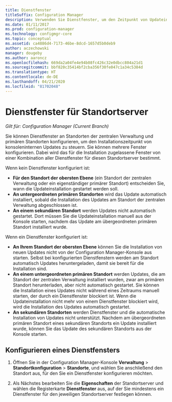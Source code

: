```yaml
---
title: Dienstfenster
titleSuffix: Configuration Manager
description: Verwenden Sie Dienstfenster, um den Zeitpunkt von Updateinstallationen für Configuration Manager-Standorte zu steuern.
ms.date: 01/11/2017
ms.prod: configuration-manager
ms.technology: configmgr-core
ms.topic: conceptual
ms.assetid: ca4886d4-7173-46be-8dcd-1657d5b0deb9
author: aczechowski
manager: dougeby
ms.author: aaroncz
ms.openlocfilehash: 669da2a04fe4e94b08fc426c32e0dbcc804a21d1
ms.sourcegitcommit: bbf820c35414bf2cba356f30fe047c1a34c5384d
ms.translationtype: HT
ms.contentlocale: de-DE
ms.lasthandoff: 04/21/2020
ms.locfileid: "81702048"
---
```

#  <a name="service-windows-for-site-servers"></a>Dienstfenster für Standortserver

*Gilt für: Configuration Manager (Current Branch)*

Sie können Dienstfenster an Standorten der zentralen Verwaltung und primären Standorten konfigurieren, um den Installationszeitpunkt von konsoleninternen Updates zu steuern.  Sie können mehrere Fenster konfigurieren. Dabei wird das für die Installation zugelassene Fenster von einer Kombination aller Dienstfenster für diesen Standortserver bestimmt.

Wenn kein Dienstfenster konfiguriert ist:
- **Für den Standort der obersten Ebene** (ein Standort der zentralen Verwaltung oder ein eigenständiger primärer Standort) entscheiden Sie, wann die Updateinstallation gestartet werden soll.
- **An untergeordneten primären Standorten** wird das Update automatisch installiert, sobald die Installation des Updates am Standort der zentralen Verwaltung abgeschlossen ist.
- **An einem sekundären Standort** werden Updates nicht automatisch gestartet. Dort müssen Sie die Updateinstallation manuell aus der Konsole starten, nachdem das Update am übergeordneten primären Standort installiert wurde.

Wenn ein Dienstfenster konfiguriert ist:
- **An Ihrem Standort der obersten Ebene** können Sie die Installation von neuen Updates nicht von der Configuration Manager-Konsole aus starten. Selbst bei konfigurierten Dienstfenstern werden am Standort automatisch Updates heruntergeladen, damit sie bereit für die Installation sind.  
- **An einem untergeordneten primären Standort** werden Updates, die am Standort der zentralen Verwaltung installiert wurden, zwar am primären Standort herunterladen, aber nicht automatisch gestartet. Sie können die Installation eines Updates nicht während eines Zeitraums manuell starten, der durch ein Dienstfenster blockiert ist. Wenn die Updateinstallation nicht mehr von einem Dienstfenster blockiert wird, wird die Installation des Updates automatisch gestartet.
- **An sekundären Standorten** werden Dienstfenster und die automatische Installation von Updates nicht unterstützt. Nachdem am übergeordneten primären Standort eines sekundären Standorts ein Update installiert wurde, können Sie das Update des sekundären Standorts aus der Konsole starten.

## <a name="to-configure-a-service-window"></a>Konfigurieren eines Dienstfensters

1.  Öffnen Sie in der Configuration Manager-Konsole **Verwaltung** > **Standortkonfiguration** > **Standorte**, und wählen Sie anschließend den Standort aus, für den Sie ein Dienstfenster konfigurieren möchten.  

2.  Als Nächstes bearbeiten Sie die **Eigenschaften** der Standortserver und wählen die Registerkarte **Dienstfenster** aus, auf der Sie mindestens ein Dienstfenster für den jeweiligen Standortserver festlegen können.  
